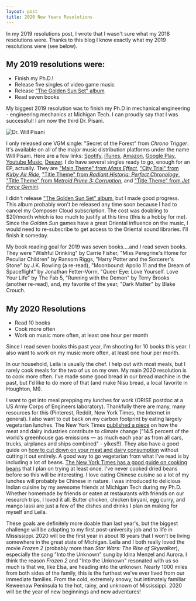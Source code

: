 ```yaml
---
layout: post
title: 2020 New Years Resolutions
---
```


In my 2019 resolutions post, I wrote that I wasn't sure what my 2018 resolutions were. Thanks to this blog I know exactly what my 2019 resolutions were (see below).


## My 2019 resolutions were:
* Finish my Ph.D.!
* Release five singles of video game music
* Release ["The Golden Sun Set" album](../The-Golden-Sun-Set/)
* Read seven books

My biggest 2019 resolution was to finish my Ph.D in mechanical engineering - engineering mechanics at Michigan Tech. I can proudly say that I was successful! I am now the third Dr. Pisani.

<img src="https://pisanifamily.info/will/Pictures/Will_Pisani_PhD.png" class="w3-round" alt="Dr. Will Pisani">

I only released one VGM single: "Secret of the Forest" from *Chrono Trigger*. It's available on all of the major music distribution platforms under the name Will Pisani. Here are a few links:  <a href="https://open.spotify.com/album/0bH15SPk9Tb3G635lHKU1x">Spotify</a>, <a href="https://itunes.apple.com/us/album/secret-of-the-forest-from-chrono-trigger-single/1449309810?ign-mpt=uo%3D4">iTunes</a>, <a href="https://www.amazon.com/dp/B07MCMTFVP">Amazon</a>, <a href="https://play.google.com/store/music/album/Will_Pisani_Secret_of_the_Forest_From_Chrono_Trigg?id=Bg5ubanzwil5jfbgocbksu6mefi">Google Play</a>, <a href="https://music.youtube.com/watch?v=aZlAx71Sa9c&list=RDAMVMaZlAx71Sa9c">Youtube Music</a>, <a href="https://www.deezer.com/us/album/84145192?utm_source=deezer&utm_content=album-84145192&utm_term=0_1547263200&utm_medium=web">Deezer</a>. I do have several singles ready to go, enough for an EP, actually. They are ["Main Theme" from *Mass Effect*](https://soundcloud.com/willpisani/mass-effect-main-theme-v11), ["City Trial" from *Kirby Air Ride*](https://soundcloud.com/willpisani/kirby-air-ride-city-trial-v10), ["Title Theme" from *Radiant Historia: Perfect Chronology*](https://soundcloud.com/willpisani/radiant-historia-from-radiant-historia-perfect-chronology-v1), ["Title Theme" from *Metroid Prime 3: Corruption*](https://soundcloud.com/willpisani/metroid-prime-3-corruption-1), and ["Title Theme" from *Jet Force Gemini*](https://soundcloud.com/willpisani/title-theme-jet-force-gemini-v1).

I didn't release ["The Golden Sun Set" album](../The-Golden-Sun-Set/), but I made good progress. This album probably won't be released any time soon because I had to cancel my Composer Cloud subscription. The cost was doubling to $20/month which is too much to justify at this time (this is a hobby for me). Since the *Golden Sun* games have a great Oriental influence on the music, I would need to re-subscribe to get access to the Oriental sound libraries. I'll finish it someday. 
  
My book reading goal for 2019 was seven books....and I read seven books. They were "Wishful Drinking" by Carrie Fisher, "Miss Peregrine's Home for Peculiar Children" by Ransom Riggs, "Harry Potter and the Sorcerer's Stone" by J.K. Rowling (a re-read), "Moonbound: Apollo 11 and the Dream of Spaceflight" by Jonathan Fetter-Vorm, "Queer Eye: Love Yourself. Love Your Life" by The Fab 5, "Running with the Demon" by Terry Brooks (another re-read), and, my favorite of the year, "Dark Matter" by Blake Crouch.

## My 2020 Resolutions
* Read 10 books
* Cook more often
* Work on music more often, at least one hour per month

Since I read seven books this past year, I'm shooting for 10 books this year. I also want to work on my music more often, at least one hour per month. 

In our household, Leila is usually the chef. I help out with most meals, but I rarely cook meals for the two of us on my own. My main 2020 resolution is to cook more often. I've made some good bread in our bread machine in the past, but I'd like to do more of that (and make Nisu bread, a local favorite in Houghton, MI). 

I want to get into meal prepping my lunches for work (ORISE postdoc at a US Army Corps of Engineers laboratory). Thankfully there are many, many resources for this (Pinterest, Reddit, New York Times, the Internet in general). I also want to cut back on my carbon footprint by eating largely vegetarian lunches. The New York Times [published a piece](https://www.nytimes.com/interactive/2019/04/30/dining/climate-change-food-eating-habits.html) on how the meat and dairy industries contribute to climate change ("14.5 percent of the world’s greenhouse gas emissions — as much each year as from all cars, trucks, airplanes and ships combined" - yikes!!). They also have a good guide on [how to cut down on your meat and dairy consumption](https://www.nytimes.com/2019/12/31/dining/flexitarian-eating-less-meat.html?action=click&module=Editors%20Picks&pgtype=Homepage) without cutting it out entirely.  A good way to go vegetarian from what I've read is by including a lot of beans. [The New York Times has a good guide on cooking beans](https://cooking.nytimes.com/guides/21-how-to-cook-beans) that I plan on trying at least once. I've never cooked dried beans before so this will be interesting. I love eating Chinese cuisine so a lot of my lunches will probably be Chinese in nature. I was introduced to delicious Indian cuisine by my awesome friends at Michigan Tech during my Ph.D. Whether homemade by friends or eaten at restaurants with friends on our research trips, I loved it all. Butter chicken, chicken biryani, egg curry, and mango lassi are just a few of the dishes and drinks I plan on making for myself and Leila.  

These goals are definitely more doable than last year's, but the biggest challenge will be adapting to my first post-university job and to life in Mississippi. 2020 will be the first year in about 18 years that I won't be living somewhere in the great state of Michigan. Leila and I both really loved the movie *Frozen 2* (probably more than *Star Wars: The Rise of Skywalker*), especially the song "Into the Unknown" sung by Idina Menzel and Aurora. I think the reason *Frozen 2* and "Into the Unknown" resonated with us so much is that we, like Elsa, are heading into the unknown. Nearly 1000 miles from both sides of the family, this is the furthest we've ever lived from our immediate families. From the cold, extremely snowy, but intimately familiar Keweenaw Peninsula to the hot, rainy, and unknown of Mississippi. 2020 will be the year of new beginnings and new adventures!

